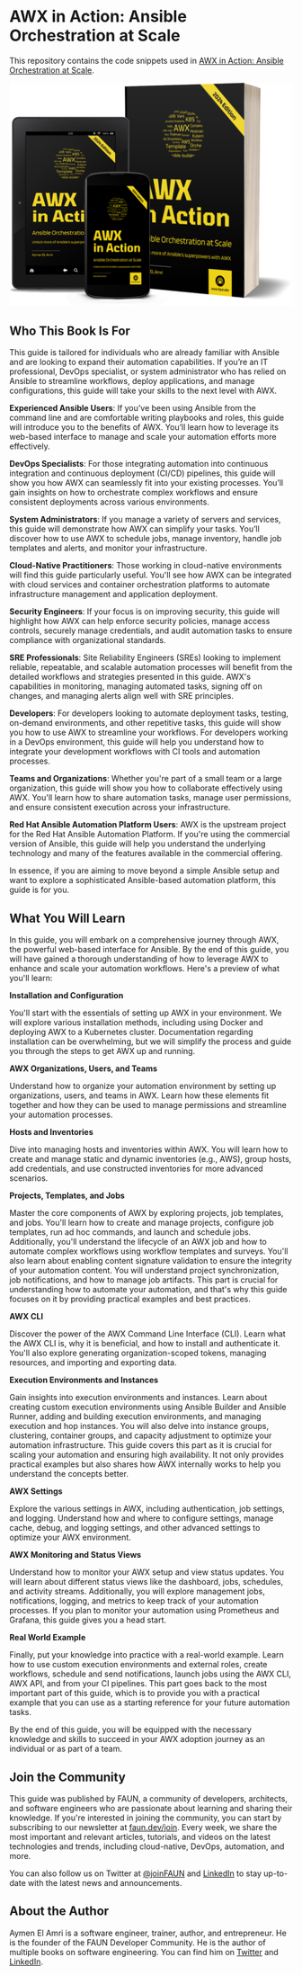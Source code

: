 # AWX in Action: Ansible Orchestration at Scale

This repository contains the code snippets used in [AWX in Action: Ansible Orchestration at Scale](#todo).

[![AWX in Action: Ansible Orchestration at Scale](images/3D.png)](#todo)

## Who This Book Is For

This guide is tailored for individuals who are already familiar with Ansible and are looking to expand their automation capabilities. If you’re an IT professional, DevOps specialist, or system administrator who has relied on Ansible to streamline workflows, deploy applications, and manage configurations, this guide will take your skills to the next level with AWX.

**Experienced Ansible Users**: If you’ve been using Ansible from the command line and are comfortable writing playbooks and roles, this guide will introduce you to the benefits of AWX. You’ll learn how to leverage its web-based interface to manage and scale your automation efforts more effectively.

**DevOps Specialists**: For those integrating automation into continuous integration and continuous deployment (CI/CD) pipelines, this guide will show you how AWX can seamlessly fit into your existing processes. You’ll gain insights on how to orchestrate complex workflows and ensure consistent deployments across various environments.

**System Administrators**: If you manage a variety of servers and services, this guide will demonstrate how AWX can simplify your tasks. You’ll discover how to use AWX to schedule jobs, manage inventory, handle job templates and alerts, and monitor your infrastructure.

**Cloud-Native Practitioners**: Those working in cloud-native environments will find this guide particularly useful. You'll see how AWX can be integrated with cloud services and container orchestration platforms to automate infrastructure management and application deployment.

**Security Engineers**: If your focus is on improving security, this guide will highlight how AWX can help enforce security policies, manage access controls, securely manage credentials, and audit automation tasks to ensure compliance with organizational standards.

**SRE Professionals**: Site Reliability Engineers (SREs) looking to implement reliable, repeatable, and scalable automation processes will benefit from the detailed workflows and strategies presented in this guide. AWX's capabilities in monitoring, managing automated tasks, signing off on changes, and managing alerts align well with SRE principles.

**Developers**: For developers looking to automate deployment tasks, testing, on-demand environments, and other repetitive tasks, this guide will show you how to use AWX to streamline your workflows. For developers working in a DevOps environment, this guide will help you understand how to integrate your development workflows with CI tools and automation processes.

**Teams and Organizations**: Whether you're part of a small team or a large organization, this guide will show you how to collaborate effectively using AWX. You'll learn how to share automation tasks, manage user permissions, and ensure consistent execution across your infrastructure.

**Red Hat Ansible Automation Platform Users**: AWX is the upstream project for the Red Hat Ansible Automation Platform. If you're using the commercial version of Ansible, this guide will help you understand the underlying technology and many of the features available in the commercial offering.

In essence, if you are aiming to move beyond a simple Ansible setup and want to explore a sophisticated Ansible-based automation platform, this guide is for you.

## What You Will Learn

In this guide, you will embark on a comprehensive journey through AWX, the powerful web-based interface for Ansible. By the end of this guide, you will have gained a thorough understanding of how to leverage AWX to enhance and scale your automation workflows. Here's a preview of what you'll learn:

**Installation and Configuration**

You'll start with the essentials of setting up AWX in your environment. We will explore various installation methods, including using Docker and deploying AWX to a Kubernetes cluster. Documentation regarding installation can be overwhelming, but we will simplify the process and guide you through the steps to get AWX up and running.

**AWX Organizations, Users, and Teams**

Understand how to organize your automation environment by setting up organizations, users, and teams in AWX. Learn how these elements fit together and how they can be used to manage permissions and streamline your automation processes.

**Hosts and Inventories**

Dive into managing hosts and inventories within AWX. You will learn how to create and manage static and dynamic inventories (e.g., AWS), group hosts, add credentials, and use constructed inventories for more advanced scenarios.

**Projects, Templates, and Jobs**

Master the core components of AWX by exploring projects, job templates, and jobs. You'll learn how to create and manage projects, configure job templates, run ad hoc commands, and launch and schedule jobs. Additionally, you'll understand the lifecycle of an AWX job and how to automate complex workflows using workflow templates and surveys. You'll also learn about enabling content signature validation to ensure the integrity of your automation content. You will understand project synchronization, job notifications, and how to manage job artifacts. This part is crucial for understanding how to automate your automation, and that's why this guide focuses on it by providing practical examples and best practices.

**AWX CLI**

Discover the power of the AWX Command Line Interface (CLI). Learn what the AWX CLI is, why it is beneficial, and how to install and authenticate it. You'll also explore generating organization-scoped tokens, managing resources, and importing and exporting data.

**Execution Environments and Instances**

Gain insights into execution environments and instances. Learn about creating custom execution environments using Ansible Builder and Ansible Runner, adding and building execution environments, and managing execution and hop instances. You will also delve into instance groups, clustering, container groups, and capacity adjustment to optimize your automation infrastructure. This guide covers this part as it is crucial for scaling your automation and ensuring high availability. It not only provides practical examples but also shares how AWX internally works to help you understand the concepts better.

**AWX Settings**

Explore the various settings in AWX, including authentication, job settings, and logging. Understand how and where to configure settings, manage cache, debug, and logging settings, and other advanced settings to optimize your AWX environment.

**AWX Monitoring and Status Views**

Understand how to monitor your AWX setup and view status updates. You will learn about different status views like the dashboard, jobs, schedules, and activity streams. Additionally, you will explore management jobs, notifications, logging, and metrics to keep track of your automation processes. If you plan to monitor your automation using Prometheus and Grafana, this guide gives you a head start.

**Real World Example**

Finally, put your knowledge into practice with a real-world example. Learn how to use custom execution environments and external roles, create workflows, schedule and send notifications, launch jobs using the AWX CLI, AWX API, and from your CI pipelines. This part goes back to the most important part of this guide, which is to provide you with a practical example that you can use as a starting reference for your future automation tasks.

By the end of this guide, you will be equipped with the necessary knowledge and skills to succeed in your AWX adoption journey as an individual or as part of a team.

## Join the Community

This guide was published by FAUN, a community of developers, architects, and software engineers who are passionate about learning and sharing their knowledge. If you're interested in joining the community, you can start by subscribing to our newsletter at [faun.dev/join](https://faun.dev/join). Every week, we share the most important and relevant articles, tutorials, and videos on the latest technologies and trends, including cloud-native, DevOps, automation, and more.

You can also follow us on Twitter at [@joinFAUN](https://twitter.com/joinFAUN) and [LinkedIn](https://www.linkedin.com/company/22322295) to stay up-to-date with the latest news and announcements.

## About the Author

Aymen El Amri is a software engineer, trainer, author, and entrepreneur. He is the founder of the FAUN Developer Community. He is the author of multiple books on software engineering. You can find him on [Twitter](https://twitter.com/eon01) and [LinkedIn](https://www.linkedin.com/in/elamriaymen/).

